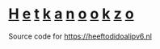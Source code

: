# [H](https://stats.labs.apnic.net/ipv6/AS1136?c=NL&p=1&v=1&w=30&x=1) [e](https://stats.labs.apnic.net/ipv6/AS33915?c=NL&p=1&v=1&w=30&x=1) [t](https://stats.labs.apnic.net/ipv6/AS15542?c=NL&p=1&v=1&w=30&x=1) [k](https://stats.labs.apnic.net/ipv6/AS206238?c=NL&p=1&v=1&w=30&x=1) [a](https://stats.labs.apnic.net/ipv6/AS43995?c=NL&p=1&v=1&w=30&x=1) [n](https://stats.labs.apnic.net/ipv6/AS14593?c=NL&p=1&v=1&w=30&x=1) [o](https://stats.labs.apnic.net/ipv6/AS15435?c=NL&p=1&v=1&w=30&x=1) [o](https://stats.labs.apnic.net/ipv6/AS12414?c=NL&p=1&v=1&w=30&x=1) [k](https://stats.labs.apnic.net/ipv6/AS207375?c=NL&p=1&v=1&w=30&x=1) [z](https://stats.labs.apnic.net/ipv6/AS25596?c=NL&p=1&v=1&w=30&x=1) [o](https://stats.labs.apnic.net/ipv6/AS207176?c=NL&p=1&v=1&w=30&x=1)

Source code for https://heeftodidoalipv6.nl
